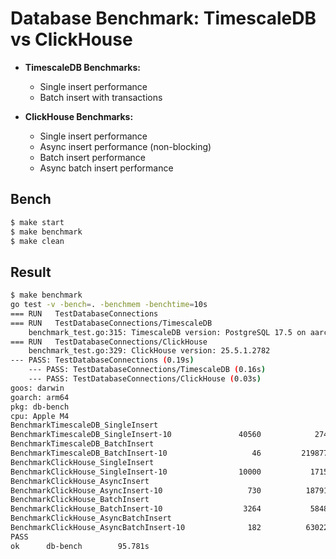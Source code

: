 # Database Benchmark: TimescaleDB vs ClickHouse

- **TimescaleDB Benchmarks:**
  - Single insert performance
  - Batch insert with transactions

- **ClickHouse Benchmarks:**
  - Single insert performance
  - Async insert performance (non-blocking)
  - Batch insert performance
  - Async batch insert performance

## Bench

```sh
$ make start
$ make benchmark
$ make clean
```

## Result

```sh
$ make benchmark                                                                                                                      3:30:08
go test -v -bench=. -benchmem -benchtime=10s
=== RUN   TestDatabaseConnections
=== RUN   TestDatabaseConnections/TimescaleDB
    benchmark_test.go:315: TimescaleDB version: PostgreSQL 17.5 on aarch64-unknown-linux-musl, compiled by gcc (Alpine 14.2.0) 14.2.0, 64-bit
=== RUN   TestDatabaseConnections/ClickHouse
    benchmark_test.go:329: ClickHouse version: 25.5.1.2782
--- PASS: TestDatabaseConnections (0.19s)
    --- PASS: TestDatabaseConnections/TimescaleDB (0.16s)
    --- PASS: TestDatabaseConnections/ClickHouse (0.03s)
goos: darwin
goarch: arm64
pkg: db-bench
cpu: Apple M4
BenchmarkTimescaleDB_SingleInsert
BenchmarkTimescaleDB_SingleInsert-10               40560            274616 ns/op             285 B/op          8 allocs/op
BenchmarkTimescaleDB_BatchInsert
BenchmarkTimescaleDB_BatchInsert-10                   46         219877293 ns/op          262047 B/op       8728 allocs/op
BenchmarkClickHouse_SingleInsert
BenchmarkClickHouse_SingleInsert-10                10000           1715473 ns/op           29585 B/op        260 allocs/op
BenchmarkClickHouse_AsyncInsert
BenchmarkClickHouse_AsyncInsert-10                   730          18791043 ns/op           29744 B/op        312 allocs/op
BenchmarkClickHouse_BatchInsert
BenchmarkClickHouse_BatchInsert-10                  3264           5848665 ns/op          363626 B/op       6174 allocs/op
BenchmarkClickHouse_AsyncBatchInsert
BenchmarkClickHouse_AsyncBatchInsert-10              182          63022697 ns/op          358177 B/op       6112 allocs/op
PASS
ok      db-bench        95.781s
```